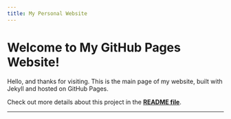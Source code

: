```yaml
---
title: My Personal Website
---
```


# Welcome to My GitHub Pages Website!

Hello, and thanks for visiting. This is the main page of my website, built with Jekyll and hosted on GitHub Pages.

Check out more details about this project in the **[README file](README.md)**.

---
